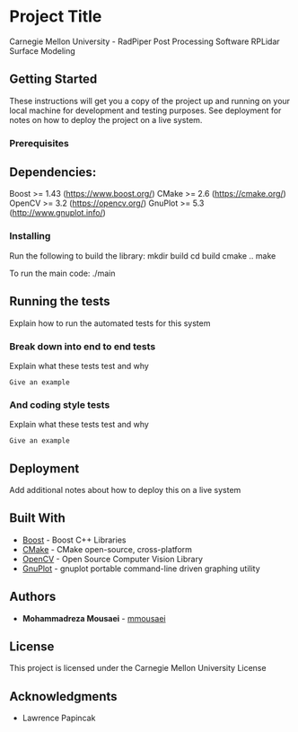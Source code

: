 # Project Title

Carnegie Mellon University - RadPiper Post Processing Software
RPLidar Surface Modeling

## Getting Started

These instructions will get you a copy of the project up and running on your local machine for development and testing purposes. See deployment for notes on how to deploy the project on a live system.

### Prerequisites

Dependencies:
---------------------
Boost >= 1.43   (https://www.boost.org/)
CMake >= 2.6    (https://cmake.org/)
OpenCV >= 3.2	(https://opencv.org/)
GnuPlot >= 5.3	(http://www.gnuplot.info/)
### Installing

Run the following to build the library:
    mkdir build
    cd build
    cmake ..
    make

To run the main code:
    ./main

## Running the tests

Explain how to run the automated tests for this system

### Break down into end to end tests

Explain what these tests test and why

```
Give an example
```

### And coding style tests

Explain what these tests test and why

```
Give an example
```

## Deployment

Add additional notes about how to deploy this on a live system

## Built With

* [Boost](https://www.boost.org/) - Boost C++ Libraries
* [CMake](https://cmake.org/) - CMake open-source, cross-platform
* [OpenCV](https://opencv.org/) - Open Source Computer Vision Library
* [GnuPlot](http://www.gnuplot.info/) - gnuplot portable command-line driven graphing utility


## Authors

* **Mohammadreza Mousaei** - [mmousaei](https://github.com/mmousaei)

## License

This project is licensed under the Carnegie Mellon University License

## Acknowledgments

* Lawrence Papincak
